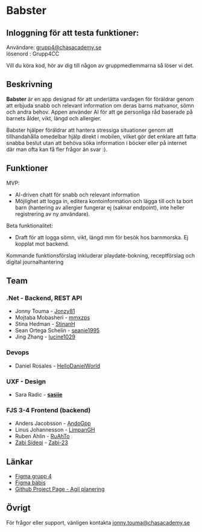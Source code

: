 # Babster

## Inloggning för att testa funktioner:

Användare: grupp4@chasacademy.se  
lösenord : Grupp4CC

Vill du köra kod, hör av dig till någon av gruppmedlemmarna så löser vi det.

## Beskrivning

**Babster** är en app designad för att underlätta vardagen för föräldrar genom att erbjuda snabb och relevant information om deras barns matvanor, sömn och andra behov. Appen använder AI för att ge personliga råd baserade på barnets ålder, vikt, längd och allergier.

Babster hjälper föräldrar att hantera stressiga situationer genom att tillhandahålla omedelbar hjälp direkt i mobilen, vilket gör det enklare att fatta snabba beslut utan att behöva söka information i böcker eller på internet där man ofta kan få fler frågor än svar :).

## Funktioner

MVP:

- AI-driven chatt för snabb och relevant information
- Möjlighet att logga in, editera kontoinformation och lägga till och ta bort barn (hantering av allergier fungerar ej (saknar endpoint), inte heller registrering av ny användare).

Beta funktionalitet:

- Draft för att logga sömn, vikt, längd mm för besök hos barnmorska. Ej kopplat mot backend.

Kommande funktionsförslag inkluderar playdate-bokning, receptförslag och digital journalhantering

## Team

### .Net - Backend, REST API

- Jonny Touma - [Jonzy81](https://github.com/Jonzy81)
- Mojtaba Mobasheri - [mmxzps](https://github.com/mmxzps)
- Stina Hedman - [StinanH](https://github.com/StinanH)
- Sean Ortega Schelin - [seanie1995](https://github.com/seanie1995)
- Jing Zhang - [lucine1029](https://github.com/lucine1029)

### Devops

- Daniel Rosales - [HelloDanielWorld](https://github.com/HelloDanielWorld)

### UXF - Design

- Sara Radic - [**sasiie**](https://github.com/sasiie)

### FJS 3-4 Frontend (backend)

- Anders Jacobsson - [AndoGpp](https://github.com/AndoGpp)
- Linus Johannesson - [LimpanGH](https://github.com/LimpanGH)
- Ruben Ahlin - [RuAhTo](https://github.com/RuAhTo)
- [Zabi Sideqi](mailto:zabi.sideqi@chasacademy.se) - [Zabi-23](https://github.com/Zabi-23)

## Länkar

- [Figma grupp 4](https://www.figma.com/file/MfPjQvFp95gMkuazioFBON/chas-challenge?type=whiteboard&node-id=0-1)
- [Figma bäbis](https://www.figma.com/file/T778oN5lPF3Aignt9BxKLF/chas-challenge?type=design&node-id=1-20&mode=design&t=fZJFgKjgWHkvgJOR-0)
- [Github Project Page - Agil planering](https://github.com/users/lucine1029/projects/8/views/1)

## Övrigt

För frågor eller support, vänligen kontakta jonny.touma@chasacademy.se
